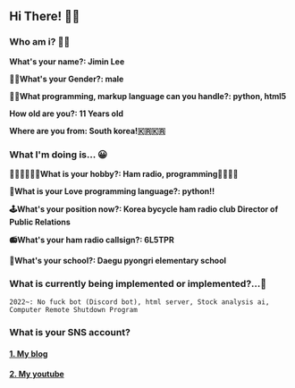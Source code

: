 ## Hi There! 👋👋

### Who am i? 🤔🤔

**What's your name?: Jimin Lee**


**👩🧑What's your Gender?: male**


**👨‍💻What programming, markup language can you handle?: python, html5**


**How old are you?: 11 Years old**

**Where are you from: South korea!🇰🇷🇰🇷**


### **What I'm doing is... 😀**

**🏌️‍♀️🤸‍♂️🚴‍♀️What is your hobby?: Ham radio, programming**👨‍💻👨‍💻

**💖What is your Love programming language?: python!!**

**🕹️What's your position now?: Korea bycycle ham radio club Director of Public Relations**

**📻What's your ham radio callsign?: 6L5TPR**

**📖What's your school?: Daegu pyongri elementary school**

### **What is currently being implemented or implemented?...📗**

```
2022~: No fuck bot (Discord bot), html server, Stock analysis ai, Computer Remote Shutdown Program
```

### **What is your SNS account?**

#### [1. My blog](https://blog.naver.com/ljm22w)
#### [2. My youtube](https://www.youtube.com/channel/UCL3zUL5tBu083xbHOzAWc6w)





